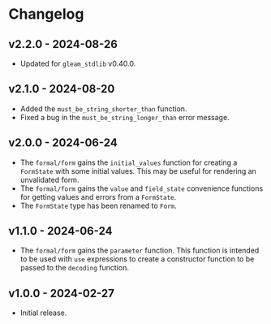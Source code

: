 # Changelog

## v2.2.0 - 2024-08-26

- Updated for `gleam_stdlib` v0.40.0.

## v2.1.0 - 2024-08-20

- Added the `must_be_string_shorter_than` function.
- Fixed a bug in the `must_be_string_longer_than` error message.

## v2.0.0 - 2024-06-24

- The `formal/form` gains the `initial_values` function for creating a
  `FormState` with some initial values. This may be useful for rendering an
  unvalidated form.
- The `formal/form` gains the `value` and `field_state` convenience functions
  for getting values and errors from a `FormState`.
- The `FormState` type has been renamed to `Form`.

## v1.1.0 - 2024-06-24

- The `formal/form` gains the `parameter` function. This function is intended to
  be used with `use` expressions to create a constructor function to be passed
  to the `decoding` function.

## v1.0.0 - 2024-02-27

- Initial release.
